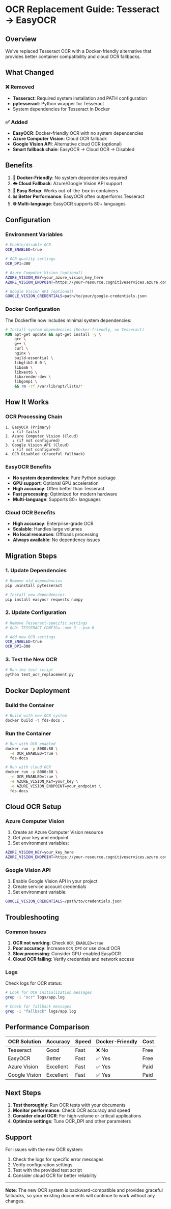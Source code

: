 # OCR Replacement Guide: Tesseract → EasyOCR

## Overview

We've replaced Tesseract OCR with a Docker-friendly alternative that provides better container compatibility and cloud OCR fallbacks.

## What Changed

### ❌ Removed
- **Tesseract**: Required system installation and PATH configuration
- **pytesseract**: Python wrapper for Tesseract
- System dependencies for Tesseract in Docker

### ✅ Added
- **EasyOCR**: Docker-friendly OCR with no system dependencies
- **Azure Computer Vision**: Cloud OCR fallback
- **Google Vision API**: Alternative cloud OCR (optional)
- **Smart fallback chain**: EasyOCR → Cloud OCR → Disabled

## Benefits

1. **🐳 Docker-Friendly**: No system dependencies required
2. **☁️ Cloud Fallback**: Azure/Google Vision API support
3. **🔧 Easy Setup**: Works out-of-the-box in containers
4. **📊 Better Performance**: EasyOCR often outperforms Tesseract
5. **🌐 Multi-language**: EasyOCR supports 80+ languages

## Configuration

### Environment Variables

```bash
# Enable/disable OCR
OCR_ENABLED=true

# OCR quality settings
OCR_DPI=300

# Azure Computer Vision (optional)
AZURE_VISION_KEY=your_azure_vision_key_here
AZURE_VISION_ENDPOINT=https://your-resource.cognitiveservices.azure.com/

# Google Vision API (optional)
GOOGLE_VISION_CREDENTIALS=path/to/your/google-credentials.json
```

### Docker Configuration

The Dockerfile now includes minimal system dependencies:

```dockerfile
# Install system dependencies (Docker-friendly, no Tesseract)
RUN apt-get update && apt-get install -y \
    gcc \
    g++ \
    curl \
    nginx \
    build-essential \
    libglib2.0-0 \
    libsm6 \
    libxext6 \
    libxrender-dev \
    libgomp1 \
    && rm -rf /var/lib/apt/lists/*
```

## How It Works

### OCR Processing Chain

```
1. EasyOCR (Primary)
   ↓ (if fails)
2. Azure Computer Vision (Cloud)
   ↓ (if not configured)
3. Google Vision API (Cloud)
   ↓ (if not configured)
4. OCR Disabled (Graceful fallback)
```

### EasyOCR Benefits

- **No system dependencies**: Pure Python package
- **GPU support**: Optional GPU acceleration
- **High accuracy**: Often better than Tesseract
- **Fast processing**: Optimized for modern hardware
- **Multi-language**: Supports 80+ languages

### Cloud OCR Benefits

- **High accuracy**: Enterprise-grade OCR
- **Scalable**: Handles large volumes
- **No local resources**: Offloads processing
- **Always available**: No dependency issues

## Migration Steps

### 1. Update Dependencies

```bash
# Remove old dependencies
pip uninstall pytesseract

# Install new dependencies
pip install easyocr requests numpy
```

### 2. Update Configuration

```bash
# Remove Tesseract-specific settings
# OLD: TESSERACT_CONFIG=--oem 3 --psm 6

# Add new OCR settings
OCR_ENABLED=true
OCR_DPI=300
```

### 3. Test the New OCR

```bash
# Run the test script
python test_ocr_replacement.py
```

## Docker Deployment

### Build the Container

```bash
# Build with new OCR system
docker build -t fds-docs .
```

### Run the Container

```bash
# Run with OCR enabled
docker run -p 8080:80 \
  -e OCR_ENABLED=true \
  fds-docs

# Run with cloud OCR
docker run -p 8080:80 \
  -e OCR_ENABLED=true \
  -e AZURE_VISION_KEY=your_key \
  -e AZURE_VISION_ENDPOINT=your_endpoint \
  fds-docs
```

## Cloud OCR Setup

### Azure Computer Vision

1. Create an Azure Computer Vision resource
2. Get your key and endpoint
3. Set environment variables:

```bash
AZURE_VISION_KEY=your_key_here
AZURE_VISION_ENDPOINT=https://your-resource.cognitiveservices.azure.com/
```

### Google Vision API

1. Enable Google Vision API in your project
2. Create service account credentials
3. Set environment variable:

```bash
GOOGLE_VISION_CREDENTIALS=/path/to/credentials.json
```

## Troubleshooting

### Common Issues

1. **OCR not working**: Check `OCR_ENABLED=true`
2. **Poor accuracy**: Increase `OCR_DPI` or use cloud OCR
3. **Slow processing**: Consider GPU-enabled EasyOCR
4. **Cloud OCR failing**: Verify credentials and network access

### Logs

Check logs for OCR status:

```bash
# Look for OCR initialization messages
grep -i "ocr" logs/app.log

# Check for fallback messages
grep -i "fallback" logs/app.log
```

## Performance Comparison

| OCR Solution | Accuracy | Speed | Docker-Friendly | Cost |
|--------------|----------|-------|-----------------|------|
| Tesseract    | Good     | Fast  | ❌ No           | Free |
| EasyOCR      | Better   | Fast  | ✅ Yes          | Free |
| Azure Vision | Excellent| Fast  | ✅ Yes          | Paid |
| Google Vision| Excellent| Fast  | ✅ Yes          | Paid |

## Next Steps

1. **Test thoroughly**: Run OCR tests with your documents
2. **Monitor performance**: Check OCR accuracy and speed
3. **Consider cloud OCR**: For high-volume or critical applications
4. **Optimize settings**: Tune OCR_DPI and other parameters

## Support

For issues with the new OCR system:

1. Check the logs for specific error messages
2. Verify configuration settings
3. Test with the provided test script
4. Consider cloud OCR for better reliability

---

**Note**: The new OCR system is backward-compatible and provides graceful fallbacks, so your existing documents will continue to work without any changes.
